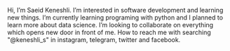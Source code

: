 Hi, I’m Saeid Keneshli.
I’m interested in software development and learning new things.
I’m currently learning programing with python and I planned to learn more about data science.
I’m looking to collaborate on everything which opens new door in front of me.
How to reach me with searching "@keneshli_s" in instagram, telegram, twitter and facebook.

<!--- Start at 2021-08-24 21:23
saeidkeneshli/saeidkeneshli is a ✨ special ✨ repository because its `README.md` (this file) appears on your GitHub profile.
You can click the Preview link to take a look at your changes.
--->
